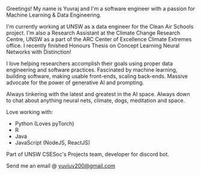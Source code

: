Greetings! My name is Yuvraj and I'm a software engineer with a passion for Machine Learning & Data Engineering.

I'm currently working at UNSW as a data engineer for the Clean Air Schools project. I'm also a Research Assistant at the Climate Change Research Centre, UNSW as a part of the ARC Center of Excellence Climate Extremes office. I recently finished Honours Thesis on Concept Learning Neural Networks with Distinction!

I love helping researchers accomplish their goals using proper data engineering and software practices. Fascinated by machine learning, building software, making usable front-ends, scaling back-ends. Massive advocate for the power of generative AI and prompting.

Always tinkering with the latest and greatest in the AI space. Always down to chat about anything neural nets, climate, dogs, meditation and space.

Love working with:
  - Python (Loves pyTorch)
  - R
  - Java
  - JavaScript (NodeJS, ReactJS)

Part of UNSW CSESoc's Projects team, developer for discord bot.


Send me an email @ yuviuv200@gmail.com

<!---
yuvrajsingh2/yuvrajsingh2 is a ✨ special ✨ repository because its `README.md` (this file) appears on your GitHub profile.
You can click the Preview link to take a look at your changes.
--->
